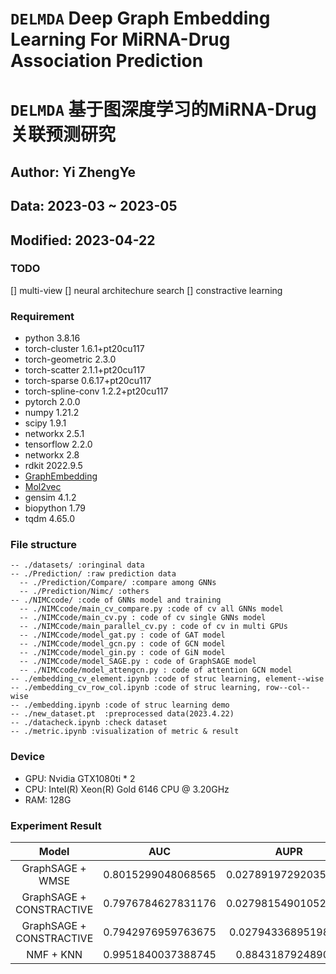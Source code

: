 # ```DELMDA``` Deep Graph Embedding Learning For MiRNA-Drug Association Prediction
# ```DELMDA``` 基于图深度学习的MiRNA-Drug关联预测研究
## Author: Yi ZhengYe
## Data: 2023-03 ~ 2023-05
## Modified: 2023-04-22

### TODO
[] multi-view
[] neural architechure search
[] constractive learning

### Requirement

- python                    3.8.16
- torch-cluster             1.6.1+pt20cu117          
- torch-geometric           2.3.0                    
- torch-scatter             2.1.1+pt20cu117          
- torch-sparse              0.6.17+pt20cu117          
- torch-spline-conv         1.2.2+pt20cu117          
- pytorch                   2.0.0
- numpy                     1.21.2          
- scipy                     1.9.1
- networkx                  2.5.1
- tensorflow                2.2.0
- networkx                  2.8
- rdkit                     2022.9.5
- [GraphEmbedding](https://github.com/shenweichen/GraphEmbedding)
- [Mol2vec](https://github.com/samoturk/mol2vec)
- gensim                    4.1.2
- biopython                 1.79
- tqdm                      4.65.0

### File structure
```
-- ./datasets/ :oringinal data
-- ./Prediction/ :raw prediction data
  -- ./Prediction/Compare/ :compare among GNNs
  -- ./Prediction/Nimc/ :others
-- ./NIMCcode/ :code of GNNs model and training
  -- ./NIMCcode/main_cv_compare.py :code of cv all GNNs model
  -- ./NIMCcode/main_cv.py : code of cv single GNNs model
  -- ./NIMCcode/main_parallel_cv.py : code of cv in multi GPUs
  -- ./NIMCcode/model_gat.py : code of GAT model
  -- ./NIMCcode/model_gcn.py : code of GCN model
  -- ./NIMCcode/model_gin.py : code of GiN model
  -- ./NIMCcode/model_SAGE.py : code of GraphSAGE model
  -- ./NIMCcode/model_attengcn.py : code of attention GCN model
-- ./embedding_cv_element.ipynb :code of struc learning, element--wise 
-- ./embedding_cv_row_col.ipynb :code of struc learning, row--col--wise
-- ./embedding.ipynb :code of struc learning demo
-- ./new_dataset.pt  :preprocessed data(2023.4.22)
-- ./datacheck.ipynb :check dataset
-- ./metric.ipynb :visualization of metric & result
```

### Device

- GPU: Nvidia GTX1080ti * 2
- CPU: Intel(R) Xeon(R) Gold 6146 CPU @ 3.20GHz
- RAM: 128G

### Experiment Result

| Model | AUC | AUPR |
| :---: | :---: | :---: |
| GraphSAGE + WMSE | 0.8015299048068565 | 0.027891972920350793 |
| GraphSAGE + CONSTRACTIVE | 0.7976784627831176 | 0.027981549010521998 |
| GraphSAGE + CONSTRACTIVE | 0.7942976959763675 | 0.02794336895198995 |
| NMF + KNN | 0.9951840037388745 | 0.884318792489077 |